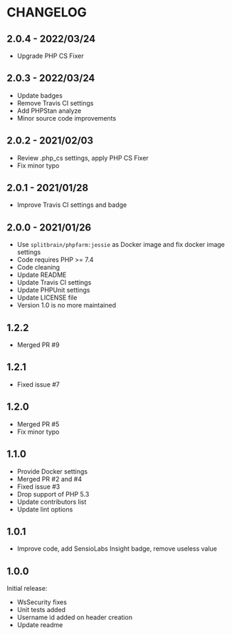 # CHANGELOG

## 2.0.4 - 2022/03/24
- Upgrade PHP CS Fixer

## 2.0.3 - 2022/03/24
- Update badges
- Remove Travis CI settings
- Add PHPStan analyze
- Minor source code improvements

## 2.0.2 - 2021/02/03
- Review .php_cs settings, apply PHP CS Fixer
- Fix minor typo

## 2.0.1 - 2021/01/28
- Improve Travis CI settings and badge

## 2.0.0 - 2021/01/26
- Use `splitbrain/phpfarm:jessie` as Docker image and fix docker image settings
- Code requires PHP >= 7.4
- Code cleaning
- Update README
- Update Travis CI settings
- Update PHPUnit settings
- Update LICENSE file
- Version 1.0 is no more maintained

## 1.2.2
- Merged PR #9

## 1.2.1
- Fixed issue #7

## 1.2.0
- Merged PR #5
- Fix minor typo

## 1.1.0
- Provide Docker settings
- Merged PR #2 and #4
- Fixed issue #3
- Drop support of PHP 5.3
- Update contributors list
- Update lint options

## 1.0.1
- Improve code, add SensioLabs Insight badge, remove useless value

## 1.0.0
Initial release:
- WsSecurity fixes
- Unit tests added
- Username id added on header creation
- Update readme
